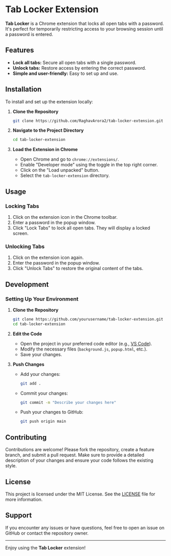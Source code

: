 # Tab Locker Extension

**Tab Locker** is a Chrome extension that locks all open tabs with a password. It's perfect for temporarily restricting access to your browsing session until a password is entered.

## Features

- **Lock all tabs:** Secure all open tabs with a single password.
- **Unlock tabs:** Restore access by entering the correct password.
- **Simple and user-friendly:** Easy to set up and use.

## Installation

To install and set up the extension locally:

1. **Clone the Repository**
   ```bash
   git clone https://github.com/RaghavArora2/tab-locker-extension.git
   ```


2. **Navigate to the Project Directory**
   ```bash
   cd tab-locker-extension
   ```

3. **Load the Extension in Chrome**
   - Open Chrome and go to `chrome://extensions/`.
   - Enable "Developer mode" using the toggle in the top right corner.
   - Click on the "Load unpacked" button.
   - Select the `tab-locker-extension` directory.

## Usage

### Locking Tabs

1. Click on the extension icon in the Chrome toolbar.
2. Enter a password in the popup window.
3. Click "Lock Tabs" to lock all open tabs. They will display a locked screen.

### Unlocking Tabs

1. Click on the extension icon again.
2. Enter the password in the popup window.
3. Click "Unlock Tabs" to restore the original content of the tabs.

## Development

### Setting Up Your Environment

1. **Clone the Repository**
   ```bash
   git clone https://github.com/yourusername/tab-locker-extension.git
   cd tab-locker-extension
   ```

2. **Edit the Code**
   - Open the project in your preferred code editor (e.g., [VS Code](https://code.visualstudio.com/)).
   - Modify the necessary files (`background.js`, `popup.html`, etc.).
   - Save your changes.

3. **Push Changes**
   - Add your changes:
     ```bash
     git add .
     ```
   - Commit your changes:
     ```bash
     git commit -m "Describe your changes here"
     ```
   - Push your changes to GitHub:
     ```bash
     git push origin main
     ```

## Contributing

Contributions are welcome! Please fork the repository, create a feature branch, and submit a pull request. Make sure to provide a detailed description of your changes and ensure your code follows the existing style.

## License

This project is licensed under the MIT License. See the [LICENSE](LICENSE) file for more information.

## Support

If you encounter any issues or have questions, feel free to open an issue on GitHub or contact the repository owner.

---

Enjoy using the **Tab Locker** extension!
```
